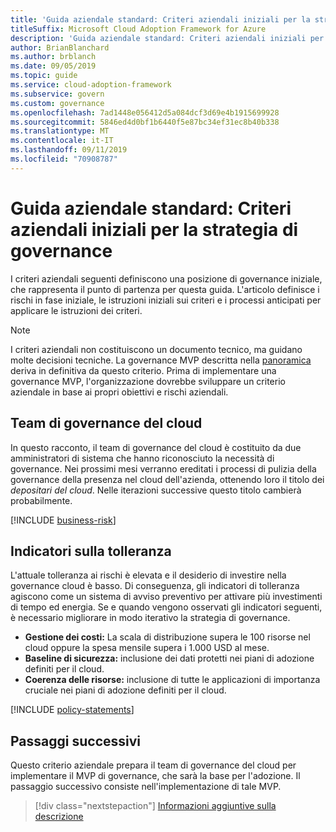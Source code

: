 ```yaml
---
title: 'Guida aziendale standard: Criteri aziendali iniziali per la strategia di governance'
titleSuffix: Microsoft Cloud Adoption Framework for Azure
description: 'Guida aziendale standard: Criteri aziendali iniziali per la strategia di governance'
author: BrianBlanchard
ms.author: brblanch
ms.date: 09/05/2019
ms.topic: guide
ms.service: cloud-adoption-framework
ms.subservice: govern
ms.custom: governance
ms.openlocfilehash: 7ad1448e056412d5a084dcf3d69e4b1915699928
ms.sourcegitcommit: 5846ed4d0bf1b6440f5e87bc34ef31ec8b40b338
ms.translationtype: MT
ms.contentlocale: it-IT
ms.lasthandoff: 09/11/2019
ms.locfileid: "70908787"
---
```

# <a name="standard-enterprise-guide-initial-corporate-policy-behind-the-governance-strategy"></a>Guida aziendale standard: Criteri aziendali iniziali per la strategia di governance

I criteri aziendali seguenti definiscono una posizione di governance iniziale, che rappresenta il punto di partenza per questa guida. L'articolo definisce i rischi in fase iniziale, le istruzioni iniziali sui criteri e i processi anticipati per applicare le istruzioni dei criteri.

> [!NOTE]
>I criteri aziendali non costituiscono un documento tecnico, ma guidano molte decisioni tecniche. La governance MVP descritta nella [panoramica](./index.md) deriva in definitiva da questo criterio. Prima di implementare una governance MVP, l'organizzazione dovrebbe sviluppare un criterio aziendale in base ai propri obiettivi e rischi aziendali.

## <a name="cloud-governance-team"></a>Team di governance del cloud

In questo racconto, il team di governance del cloud è costituito da due amministratori di sistema che hanno riconosciuto la necessità di governance. Nei prossimi mesi verranno ereditati i processi di pulizia della governance della presenza nel cloud dell'azienda, ottenendo loro il titolo dei _depositari del cloud_. Nelle iterazioni successive questo titolo cambierà probabilmente.

[!INCLUDE [business-risk](../../../../includes/business-risks.md)]

## <a name="tolerance-indicators"></a>Indicatori sulla tolleranza

L'attuale tolleranza ai rischi è elevata e il desiderio di investire nella governance cloud è basso. Di conseguenza, gli indicatori di tolleranza agiscono come un sistema di avviso preventivo per attivare più investimenti di tempo ed energia. Se e quando vengono osservati gli indicatori seguenti, è necessario migliorare in modo iterativo la strategia di governance.

- **Gestione dei costi:** La scala di distribuzione supera le 100 risorse nel cloud oppure la spesa mensile supera i 1.000 USD al mese.
- **Baseline di sicurezza:** inclusione dei dati protetti nei piani di adozione definiti per il cloud.
- **Coerenza delle risorse:** inclusione di tutte le applicazioni di importanza cruciale nei piani di adozione definiti per il cloud.

[!INCLUDE [policy-statements](../../../../includes/policy-statements.md)]

## <a name="next-steps"></a>Passaggi successivi

Questo criterio aziendale prepara il team di governance del cloud per implementare il MVP di governance, che sarà la base per l'adozione. Il passaggio successivo consiste nell'implementazione di tale MVP.

> [!div class="nextstepaction"]
> [Informazioni aggiuntive sulla descrizione](./best-practice-explained.md)
